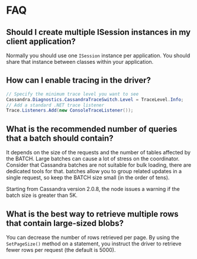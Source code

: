 # FAQ

## Should I create multiple ISession instances in my client application?

Normally you should use one `ISession` instance per application. You should share that instance between classes within
your application.

## How can I enable tracing in the driver?

```csharp
// Specify the minimum trace level you want to see
Cassandra.Diagnostics.CassandraTraceSwitch.Level = TraceLevel.Info;
// Add a standard .NET trace listener
Trace.Listeners.Add(new ConsoleTraceListener());
```

## What is the recommended number of queries that a batch should contain?

It depends on the size of the requests and the number of tables affected by the BATCH. Large batches can
cause a lot of stress on the coordinator. Consider that Cassandra batches are not suitable for bulk loading, there
are dedicated tools for that. batches allow you to group related updates in a single request, so keep the BATCH size
small (in the order of tens).

Starting from Cassandra version 2.0.8, the node issues a warning if the batch size is greater than 5K.

## What is the best way to retrieve multiple rows that contain large-sized blobs?

You can decrease the number of rows retrieved per page. By using the `SetPageSize()` method on a statement, you
instruct the driver to retrieve fewer rows per request (the default is 5000).